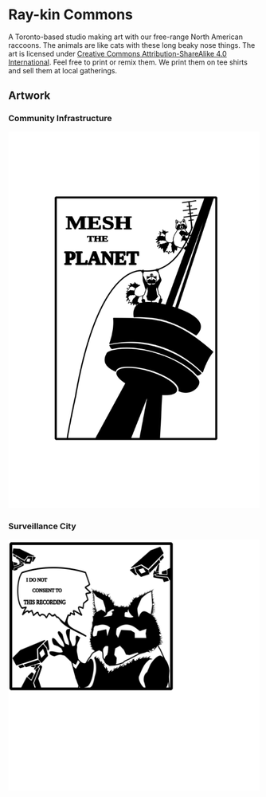 Ray-kin Commons
===============

A Toronto-based studio making art with our free-range North American raccoons.
The animals are like cats with these long beaky nose things. The art is licensed
under [Creative Commons Attribution-ShareAlike 4.0 International](./LICENSE).
Feel free to print or remix them. We print them on tee shirts and sell them at
local gatherings.

## Artwork

### Community Infrastructure

![Community Infrastructure](./artwork/Community_Infrastructure.svg)

### Surveillance City

![Surveillance City](./artwork/Surveillance_City.svg)

